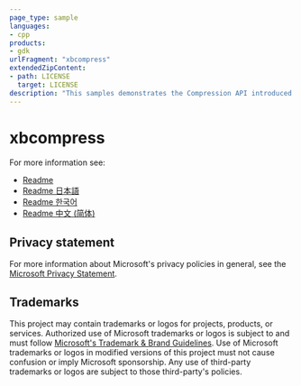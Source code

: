 ```yaml
---
page_type: sample
languages:
- cpp
products:
- gdk
urlFragment: "xbcompress"
extendedZipContent:
- path: LICENSE
  target: LICENSE
description: "This samples demonstrates the Compression API introduced with Windows 8 which is supported for all Gaming.*.x64 platforms."
---
```


# xbcompress

For more information see: 
- [Readme](https://github.com/microsoft/Xbox-GDK-Samples/blob/main/Samples/Tools/xbcompress/readme_en-us.md)
- [Readme 日本語](https://github.com/microsoft/Xbox-GDK-Samples/blob/main/Samples/Tools/xbcompress/readme_ja-jp.md)
- [Readme 한국어](https://github.com/microsoft/Xbox-GDK-Samples/blob/main/Samples/Tools/xbcompress/readme_ko-kr.md)
- [Readme 中文 (简体)](https://github.com/microsoft/Xbox-GDK-Samples/blob/main/Samples/Tools/xbcompress/readme_zh-cn.md)

## Privacy statement

For more information about Microsoft's privacy policies in general, see the [Microsoft Privacy Statement](https://privacy.microsoft.com/privacystatement/).

## Trademarks

This project may contain trademarks or logos for projects, products, or services. Authorized use of Microsoft trademarks or logos is subject to and must follow [Microsoft's Trademark & Brand Guidelines](https://www.microsoft.com/en-us/legal/intellectualproperty/trademarks/usage/general). Use of Microsoft trademarks or logos in modified versions of this project must not cause confusion or imply Microsoft sponsorship. Any use of third-party trademarks or logos are subject to those third-party's policies.
